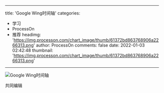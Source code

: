 
---
title: 'Google Wing时间轴'
categories: 
 - 学习
 - ProcessOn
 - 推荐
headimg: 'https://img.processon.com/chart_image/thumb/61372bd863768906a2266313.png'
author: ProcessOn
comments: false
date: 2022-01-03 02:42:48
thumbnail: 'https://img.processon.com/chart_image/thumb/61372bd863768906a2266313.png'
---

<div>   
<img class="thumb" alt="Google Wing时间轴" src="https://img.processon.com/chart_image/thumb/61372bd863768906a2266313.png" referrerpolicy="no-referrer">
<p>共同编辑</p>  
</div>
            